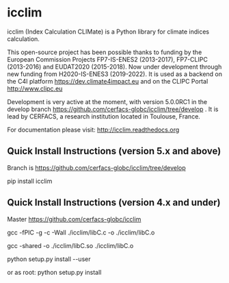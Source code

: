 icclim
======

icclim (Index Calculation CLIMate) is a Python library for climate indices calculation.

This open-source project has been possible thanks to funding by the European Commission Projects FP7-IS-ENES2 (2013-2017), FP7-CLIPC (2013-2016) and EUDAT2020 (2015-2018). Now under development through new funding from H2020-IS-ENES3 (2019-2022). It is used as a backend on the C4I platform https://dev.climate4impact.eu and on the CLIPC Portal http://www.clipc.eu

Development is very active at the moment, with version 5.0.0RC1 in the develop branch https://github.com/cerfacs-globc/icclim/tree/develop .
It is lead by CERFACS, a research institution located in Toulouse, France.

For documentation please visit: http://icclim.readthedocs.org

Quick Install Instructions (version 5.x and above)
--------------------------------------------------

Branch is https://github.com/cerfacs-globc/icclim/tree/develop 

pip install icclim

Quick Install Instructions (version 4.x and under)
--------------------------------------------------

Master https://github.com/cerfacs-globc/icclim

gcc -fPIC -g -c -Wall ./icclim/libC.c -o ./icclim/libC.o

gcc -shared -o ./icclim/libC.so ./icclim/libC.o

python setup.py install --user

or as root: python setup.py install
